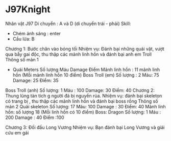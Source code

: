 # J97Knight

 Nhân vật J97
   Di chuyển : A và D (di chuyển trái - phải)
   Skill:
   + Chém ánh sáng : enter
   + Cầu lửa: B
  
Chương 1: Bước chân vào bóng tối
Nhiệm vụ: Đánh bại những quái vật, vượt qua bẫy gai độc, thu thập các mảnh linh hồn và đánh bại anh em Troll
Thông số màn 1
   -    Quái  Meters
Số lượng
Máu
Damage
Điểm
Mảnh linh hồn : 11 mảnh linh hồn (Mỗi mảnh linh hồn 10 điểm)
Boss Troll (em)
Số lượng : 2
Máu: 75
Damage: 25
Điểm: 35


Boss Troll (anh)
Số lượng: 1
Máu : 100
Damage: 30
Điểm: 40
Chương 2: Thung lũng tàn tích
g người đá bị nguyền rủa.
Nhiệm vụ: đánh bại skeleton có trang bị , thu thập các mảnh linh hồn và đánh bại boss rồng
Thông số màn 2
Quái skeleton 
Số lượng: 17
Máu: 100
Damage : 30
Điểm: 40
Mảnh linh hồn: số lượng 18 (Mỗi linh hồn có 10 điểm)
Boss: Dragon 
Số lượng: 1
Máu : 200
Damage : 40
Điểm :100

Chương 3: Đối đầu Long Vương
Nhiệm vụ: Bạn đánh bại Long Vương và giải cứu em gái
  
